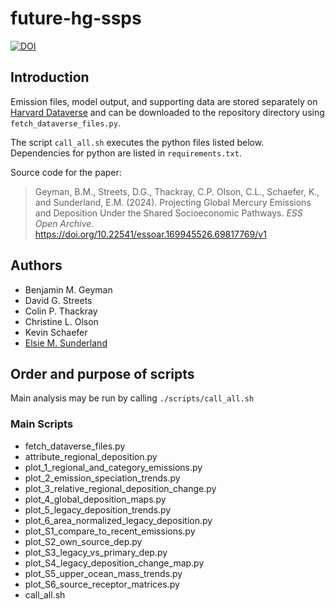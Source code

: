 # future-hg-ssps

<a href="https://doi.org/10.5281/zenodo.10672520"><img src="https://zenodo.org/badge/DOI/10.5281/zenodo.10672520.svg" alt="DOI"></a>

## Introduction

Emission files, model output, and supporting data are stored separately on <a href="https://doi.org/10.7910/DVN/UIEZW5">Harvard Dataverse</a> and can be downloaded to the repository directory using `fetch_dataverse_files.py`.

The script `call_all.sh` executes the python files listed below. Dependencies for python are listed in `requirements.txt`.

Source code for the paper:
> Geyman, B.M., Streets, D.G., Thackray, C.P. Olson, C.L., Schaefer, K., and Sunderland, E.M. (2024). Projecting Global Mercury Emissions and Deposition Under the Shared Socioeconomic Pathways. *ESS Open Archive*. <a href="https://doi.org/10.22541/essoar.169945526.69817769/v1">https://doi.org/10.22541/essoar.169945526.69817769/v1</a>

## Authors
* Benjamin M. Geyman
* David G. Streets
* Colin P. Thackray
* Christine L. Olson
* Kevin Schaefer
* [Elsie M. Sunderland](https://bgc.seas.harvard.edu/)

##  Order and purpose of scripts

Main analysis may be run by calling `./scripts/call_all.sh`

### Main Scripts
- fetch_dataverse_files.py
- attribute_regional_deposition.py
- plot_1_regional_and_category_emissions.py
- plot_2_emission_speciation_trends.py
- plot_3_relative_regional_deposition_change.py
- plot_4_global_deposition_maps.py
- plot_5_legacy_deposition_trends.py
- plot_6_area_normalized_legacy_deposition.py
- plot_S1_compare_to_recent_emissions.py
- plot_S2_own_source_dep.py
- plot_S3_legacy_vs_primary_dep.py
- plot_S4_legacy_deposition_change_map.py
- plot_S5_upper_ocean_mass_trends.py
- plot_S6_source_receptor_matrices.py
- call_all.sh
